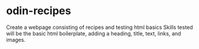 # odin-recipes
Create a webpage consisting of recipes and testing html basics
Skills tested will be the basic html boilerplate, adding a heading, title, text, links, and images.